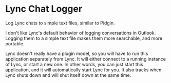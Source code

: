 # Lync Chat Logger
Log Lync chats to simple text files, similar to Pidgin.

I don't like Lync's default behavior of logging conversations in Outlook. Logging them to a simple text file makes them more searchable, and more portable.

Lync doesn't really have a plugin model, so you will have to run this application separately from Lync. It will either connect to a running instance of Lync, or start a new one. In other words, you can just start this application, and it will automatically start Lync for you. It also tracks when Lync shuts down and will shut itself down at the same time.
